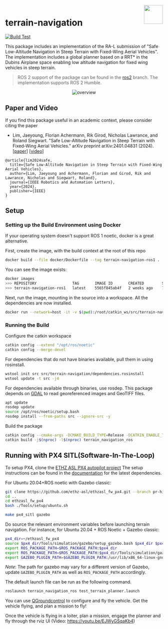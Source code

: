 <img align="right" height="60" src="https://user-images.githubusercontent.com/5248102/126074528-004a32b9-7911-486a-9e79-8b78e6e66fdc.png">

# terrain-navigation

[![Build Test](https://github.com/ethz-asl/terrain-navigation/actions/workflows/build_test.yml/badge.svg)](https://github.com/ethz-asl/terrain-navigation/actions/workflows/build_test.yml)

This package includes an implementation of the RA-L submission of  "Safe Low-Altitude Navigation in Steep Terrain with Fixed-Wing Aerial Vehicles".
The implementation includes a global planner based on a RRT* in the Dubins Airplane space enabling low altitude navigation for fixed wing vehicles in steep terrain.

> ROS 2 support of the package can be found in the [ros2](https://github.com/ethz-asl/terrain-navigation/tree/ros2) branch. The implementation supports ROS 2 Humble.

<p align="center">
    <img src="https://github.com/ethz-asl/terrain-navigation/assets/5248102/90e43b60-ea8c-49db-9fb3-257b145fc35c" alt="overview">
</p>

## Paper and Video
If you find this package useful in an academic context, please consider citing the paper

- Lim, Jaeyoung, Florian Achermann, Rik Girod, Nicholas Lawrance, and Roland Siegwart. "Safe Low-Altitude Navigation in Steep Terrain with Fixed-Wing Aerial Vehicles." arXiv preprint arXiv:2401.04831 (2024). [[paper](https://arxiv.org/abs/2401.04831)] [[video](https://youtu.be/7C5SsRn_L5Q?si=cMNtX16F1aFNrV8_)]

```
@article{lim2024safe,
  title={Safe Low-Altitude Navigation in Steep Terrain with Fixed-Wing Aerial Vehicles},
  author={Lim, Jaeyoung and Achermann, Florian and Girod, Rik and Lawrance, Nicholas and Siegwart, Roland},
  journal={IEEE Robotics and Automation Letters},
  year={2024},
  publisher={IEEE}
}
```

## Setup

### Setting up the Build Environment using Docker

If your operating system doesn't support ROS 1 noetic, docker is a great alternative. 

First, create the image, with the build context at the root of this repo

```Bash
docker build --file docker/Dockerfile --tag terrain-navigation-ros1 .
```

You can see the image exists:
```Bash
docker images
>>> REPOSITORY                TAG       IMAGE ID       CREATED        SIZE
>>> terrain-navigation-ros1   latest    5565f845ab4f   2 weeks ago    774MB
```

Next, run the image, mounting in the source into a workspace. All the dependencies are now installed.
```Bash
docker run --network=host -it -v $(pwd):/root/catkin_ws/src/terrain-navigation -w /root/catkin_ws terrain-navigation-ros1 bash
```

### Running the Build

Configure the catkin workspace
```Bash
catkin config --extend "/opt/ros/noetic"
catkin config --merge-devel
```

For dependencies that do not have binaries available, pull them in using rosinstall.
```Bash
wstool init src src/terrain-navigation/dependencies.rosinstall
wstool update -t src -j4
```

For dependencies available through binaries, use rosdep.
This package depends on [GDAL](https://gdal.org/index.html) to read georeferenced images and GeoTIFF files.
```Bash
apt update
rosdep update
source /opt/ros/noetic/setup.bash
rosdep install --from-paths src --ignore-src -y
```

Build the package
```Bash
catkin config --cmake-args -DCMAKE_BUILD_TYPE=Release -DCATKIN_ENABLE_TESTING=False
catkin build -j$(nproc) -l$(nproc) terrain_navigation_ros
```

## Running with PX4 SITL(Software-In-The-Loop)

To setup PX4, clone the [ETHZ ASL PX4 autopilot project](https://github.com/ethz-asl/ethzasl_fw_px4/tree/pr-hinwil-testing)
The setup instructions can be found in the [documentation](https://docs.px4.io/main/en/dev_setup/dev_env_linux_ubuntu.html) for the latest dependencies.

For Ubuntu 20.04+ROS noetic with Gazebo classic:

```Bash
git clone https://github.com/ethz-asl/ethzasl_fw_px4.git --branch pr-hinwil-testing --recursive
cd ..
cd ethzasl_fw_px4
bash ./Tools/setup/ubuntu.sh

make px4_sitl gazebo
```

Do source the relevant environment variables before launching terrain navigation. For instance, for Ubuntu 20.04 + ROS Noetic + Gazebo classic:

```Bash
px4_dir=~/ethzasl_fw_px4
source $px4_dir/Tools/simulation/gazebo/setup_gazebo.bash $px4_dir $px4_dir/build/px4_sitl_default
export ROS_PACKAGE_PATH=$ROS_PACKAGE_PATH:$px4_dir
export ROS_PACKAGE_PATH=$ROS_PACKAGE_PATH:$px4_dir/Tools/simulation/gazebo/sitl_gazebo
export GAZEBO_PLUGIN_PATH=$GAZEBO_PLUGIN_PATH:/usr/lib/x86_64-linux-gnu/gazebo-11/plugins
```

*Note*: The path for gazebo may vary for a different version of Gazebo, update `GAZEBO_PLUGIN_PATH` as well as `ROS_PACKAGE_PATH`
accordingly.


The default launch file can be run as the following command.
```Bash
roslaunch terrain_navigation_ros test_terrain_planner.launch
```

You can use [QGroundcontrol](http://qgroundcontrol.com/) to configure and fly the vehicle. Get the vehicle flying, and plan a mission to fly!

Once the vehicle is flying in a loiter, plan a mission, engage the planner and fly through the rviz UI (Video: https://youtu.be/EJWyGSqaKb4)

